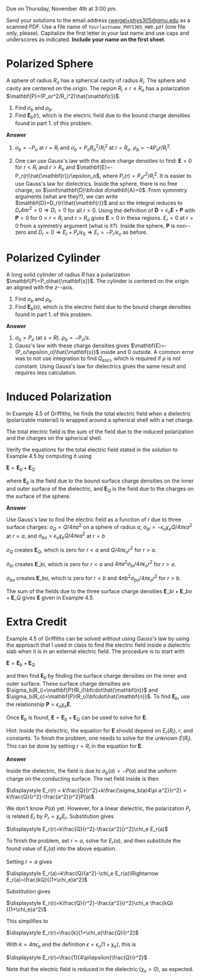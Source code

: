 Due on Thursday, November 4th at 3:00 pm.

Send your solutions to the email address rweigel+phys305@gmu.edu as a scanned PDF. Use a file name of `Yourlastname_PHYS305_HW9.pdf` (one file only, please). Capitalize the first letter in your last name and use caps and underscores as indicated. **Include your name on the first sheet**.

# Polarized Sphere

A sphere of radius $R_o$ has a spherical cavity of radius $R_i$. The sphere and cavity are centered on the origin. The region $R_i\le r\le R_o$ has a polarization $\mathbf{P}=(P_or^2/R_i^2)\hat{\mathbf{r}}$.

1. Find $\sigma_b$ and $\rho_b$.
2. Find $\mathbf{E}_b(r)$, which is the electric field due to the bound charge densities found in part 1. of this problem.

**Answer**

1. $\sigma_b=-P_o$ at $r=R_i$ and $\sigma_b=P_oR_o^2/R_i^2$ at $r=R_o$. $\rho_b=-4P_o r/R_i^2$.

2. One can use Gauss's law with the above charge densities to find: $\mathbf{E}=0$ for $r\lt R_i$ and $r\gt R_o$ and $\mathbf{E}=-P_r(r)\hat{\mathbf{r}}/\epsilon_o$, where $P_r(r) = P_o r^2/R_i^2$. It is easier to use Gauss's law for dielectrics. Inside the sphere, there is no free charge, so $\oint\mathbf{D}\bfcdot d\mathbf{A}=0$. From symmetry arguments (what are they?), we can write $\mathbf{D}=D_r(r)\hat{\mathbf{r}}$ and so the integral reduces to $D_r 4\pi r^2=0 \Rightarrow D_r=0$ for all $r\gt 0$.  Using the definition of $\mathbf{D}=\epsilon_o\mathbf{E}+\mathbf{P}$ with $\mathbf{P}=0$ for $0\lt r\lt R_i$ and $r\gt R_o$ gives $\mathbf{E}=0$ in these regions. $E_r=0$ at $r=0$ from a symmetry argument (what is it?). Inside the sphere, $\mathbf{P}$ is non--zero and $D_r=0 \Rightarrow E_r + P_r/\epsilon_0\Rightarrow E_r=-P_r/\epsilon_o$ as before.

# Polarized Cylinder

A long solid cylinder of radius $R$ has a polarization $\mathbf{P}=P_o\hat{\mathbf{s}}$. The cylinder is centered on the origin an aligned with the $z$--axis.

1. Find $\sigma_b$ and $\rho_b$.
2. Find $\mathbf{E}_b(s)$, which is the electric field due to the bound charge densities found in part 1. of this problem.

**Answer**

1. $\sigma_b=P_o$ (at $s=R$). $\rho_b=-P_o/s$.
2. Gauss's law with these charge densities gives $\mathbf{E}=-(P_o/\epsilon_o)\hat{\mathbf{s}}$ inside and $0$ outside. A common error was to not use integration to find $Q_{encl}$, which is required if $\rho$ is not constant. Using Gauss's law for dielectrics gives the same result and requires less calculation.

# Induced Polarization

In Example 4.5 of Griffiths, he finds the total electric field when a dielectric (polarizable material) is wrapped around a spherical shell with a net charge. 

The total electric field is the sum of the field due to the induced polarization and the charges on the spherical shell.

Verify the equations for the total electric field stated in the solution to Example 4.5 by computing it using

$\mathbf{E}=\mathbf{E}_b + \mathbf{E}_Q$

where $\mathbf{E}_b$ is the field due to the bound surface charge densities on the inner and outer surface of the dielectric, and $\mathbf{E}_Q$ is the field due to the charges on the surface of the sphere.

**Answer**

Use Gauss's law to find the electric field as a function of $r$ due to three surface charges: $\sigma_Q = Q/4\pi a^2$ on a sphere of radius $a$, $\sigma_{bi}=-\epsilon_o\chi_eQ/4\pi\epsilon a^2$ at $r=a$, and $\sigma_{bo}=\epsilon_o\chi_eQ/4\pi\epsilon a^2$ at $r=b$

$\sigma_Q$ creates $\mathbf{E}_Q$, which is zero for $r\lt a$ and $Q/4\pi\epsilon_o r^2$ for $r\gt a$.

$\sigma_{bi}$ creates $\mathbf{E}\_{bi}$, which is zero for $r\lt a$ and $4\pi a^2\sigma_{bi}/4\pi\epsilon_o r^2$ for $r\gt a$.

$\sigma_{bo}$ creates $\mathbf{E}\_{bo}$, which is zero for $r\lt b$ and $4\pi b^2\sigma_{bo}/4\pi\epsilon_o r^2$ for $r\gt b$.

The sum of the fields due to the three surface charge densities $\mathbf{E}\_{bi} + \mathbf{E}\_{bo} + \mathbf{E}\_Q$ gives $\mathbf{E}$ given in Example 4.5.

# Extra Credit

Example 4.5 of Griffiths can be solved without using Gauss's law by using the approach that I used in class to find the electric field inside a dielectric slab when it is in an external electric field. The procedure is to start with

$\mathbf{E}=\mathbf{E}_b + \mathbf{E}_Q$

and then find $\mathbf{E}_b$ by finding the surface charge densities on the inner and outer surface. These surface charge densities are $\sigma_b(R_i)=\mathbf{P}(R_i)\bfcdot\hat{\mathbf{n}}$ and $\sigma_b(R_o)=\mathbf{P}(R_o)\bfcdot\hat{\mathbf{n}}$. To find $\mathbf{E}_b$, use the relationship $\mathbf{P}=\epsilon_o\chi_e\mathbf{E}$.

Once $\mathbf{E}_b$ is found, $\mathbf{E}=\mathbf{E}_b + \mathbf{E}_Q$ can be used to solve for $\mathbf{E}$.

Hint: Inside the dielectric, the equation for $\mathbf{E}$ should depend on $E_r(R_i)$, $r$, and constants. To finish the problem, one needs to solve for the unknown $E(R_i)$. This can be done by setting $r=R_i$ in the equation for $\mathbf{E}$.

**Answer**

Inside the dielectric, the field is due to $\sigma_b(a)=-P(a)$ and the uniform charge on the conducting surface. The net field inside is then

$\displaystyle E_r(r) = k\frac{Q}{r^2}+k\frac{\sigma_b(a)4\pi a^2}{r^2} = k\frac{Q}{r^2}-\frac{a^2}{r^2}P(a)$

We don't know $P(a)$ yet. However, for a linear dielectric, the polarization $P_r$ is related $E_r$ by $P_r=\chi_eE_r$. Substitution gives

$\displaystyle E_r(r)=k\frac{Q}{r^2}-\frac{a^2}{r^2}\chi_e E_r(a)$

To finish the problem, set $r=a$, solve for $E_r(a)$, and then substitute the found value of $E_r(a)$ into the above equation.

Setting $r=a$ gives

$\displaystyle E_r(a)=k\frac{Q}{a^2}-\chi_e E_r(a)\Rightarrow E_r(a)=\frac{kQ}{(1+\chi_e)a^2}$

Substitution gives

$\displaystyle E_r(r)=k\frac{Q}{r^2}-\frac{a^2}{r^2}\chi_e \frac{kQ}{(1+\chi_e)a^2}$

This simplifies to

$\displaystyle E_r(r)=\frac{k}{1+\chi_e}\frac{Q}{r^2}$

With $k=4\pi\epsilon_o$ and the definition $\epsilon=\epsilon_o(1+\chi_e)$, this is

$\displaystyle E_r(r)=\frac{1}{4\pi\epsilon}\frac{Q}{r^2}$

Note that the electric field is reduced in the dielectric ($\chi_e\gt 0$), as expected.